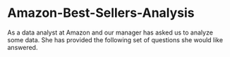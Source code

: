 # Amazon-Best-Sellers-Analysis
As a data analyst at Amazon and our manager has asked us to analyze some data. She has provided the following set of questions she would like answered.
